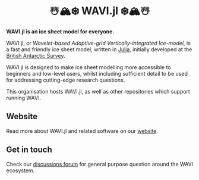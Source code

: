 <h1 align="center">
  ☃️🏔️❄️ WAVI.jl ❄️🏔️☃️
</h1>

**WAVI.jl is an ice sheet model for everyone.**

WAVI.jl, or _Wavelet-based Adaptive-grid Vertically-integrated Ice-model_, is a fast and friendly ice
sheet model, written in [Julia](https://julialang.org/), initially developed at
the [British Antarctic Survey](https://www.bas.ac.uk/).

WAVI.jl is designed to make ice sheet modelling more accessible to beginners and low-level users,
whilst including sufficient detail to be used for addressing cutting-edge research questions.

This organisation hosts WAVI.jl, as well as other repositories which support running WAVI.

## Website
Read more about WAVI.jl and related software on our [website](https://wavi-ice-sheet-model.github.io/WAVI-website/).

## Get in touch

Check our [discussions forum](https://github.com/orgs/WAVI-ice-sheet-model/discussions) for general purpose question around the WAVI ecosystem.

